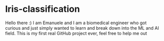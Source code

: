 # Iris-classification
Hello there :) I am Emanuele and I am a biomedical engineer who got curious and just simply wanted to learn and break down into the ML and AI field. This is my first real GitHub project ever, feel free to help me out
